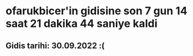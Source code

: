 # ofarukbicer'in gidisine son 7 gun 14 saat 21 dakika 44 saniye kaldi

## Gidis tarihi: 30.09.2022 :(